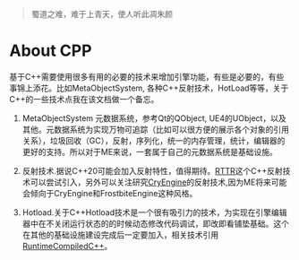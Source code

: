 > 蜀道之难，难于上青天，使人听此凋朱颜
# About CPP
基于C++需要使用很多有用的必要的技术来增加引擎功能，有些是必要的，有些事锦上添花。比如MetaObjectSystem, 各种C++反射技术，HotLoad等等，关于C++的一些技术点我在该文档做一个备忘。</br>

1. MetaObjectSystem 元数据系统，参考Qt的QObject, UE4的UObject，以及其他。元数据系统为实现万物可追踪（比如可以很方便的展示各个对象的引用关系），垃圾回收（GC），反射，序列化，统一的内存管理，统计，编辑器的更好的支持。所以对于ME来说，一套属于自己的元数据系统是基础设施。</br>

2. 反射技术.据说C++20可能会加入反射特性，值得期待。[RTTR](https://github.com/rttrorg/rttr)这个C++反射技术可以尝试引入，另外可以关注研究[CryEngine](https://github.com/CRYTEK/CRYENGINE)的反射技术,因为ME将来可能会倾向于CryEngine和FrostbiteEngine这种风格。</br>

3. Hotload.关于C++Hotload技术是一个很有吸引力的技术，为实现在引擎编辑器中在不关闭运行状态的的时候动态修改代码调试，即改即看铺垫基础。这个在其他的基础设施建设完成后一定要加入，相关技术引用[RuntimeCompiledC++](https://github.com/RuntimeCompiledCPlusPlus/RuntimeCompiledCPlusPlus)。